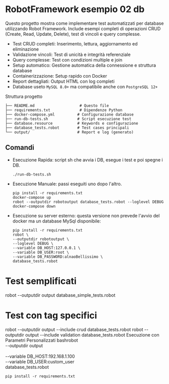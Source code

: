 # RobotFramework esempio 02 db
Questo progetto mostra come implementare test automatizzati per database utilizzando Robot Framework. Include esempi completi di operazioni CRUD (Create, Read, Update, Delete), test di vincoli e query complesse.
- Test CRUD completi: Inserimento, lettura, aggiornamento ed eliminazione
- Validazione vincoli: Test di unicità e integrità referenziale
- Query complesse: Test con condizioni multiple e join
- Setup automatico: Gestione automatica della connessione e struttura database
- Containerizzazione: Setup rapido con Docker
- Report dettagliati: Output HTML con log completi
- Database useto `MySQL 8.0+` ma compatibile anche con `PostgreSQL 12+`


Struttura progetto
```
├── README.md                    # Questo file
├── requirements.txt             # Dipendenze Python
├── docker-compose.yml          # Configurazione database
├── run-db-tests.sh             # Script esecuzione test
├── database.resource           # Keywords e configurazione
├── database_tests.robot        # Test cases principali
└── output/                     # Report e log (generato)
```

## Comandi
- Esecuzione Rapida: script sh che avvia i DB, esegue i test e poi spegne i DB.
    ```
    ./run-db-tests.sh
    ```
- Esecuzione Manuale: passi eseguiti uno dopo l'altro.
    ```
    pip install -r requirements.txt
    docker-compose up
    robot --outputdir robotoutput database_tests.robot --loglevel DEBUG
    docker-compose down
    ```
- Esecuzione su server esterno: questa versione non prevede l'avvio del docker ma un database MySql disponibile:
    ```
    pip install -r requirements.txt
    robot \
    --outputdir robotoutput \
    --loglevel DEBUG \
    --variable DB_HOST:127.0.0.1 \
    --variable DB_USER:root \
    --variable DB_PASSWORD:alnaoBellissimo \
    database_tests.robot
    ```

# Test semplificati
robot --outputdir output database_simple_tests.robot

# Test con tag specifici
robot --outputdir output --include crud database_tests.robot
robot --outputdir output --include validation database_tests.robot
Esecuzione con Parametri Personalizzati
bashrobot \
    --outputdir output \
     \
    --variable DB_HOST:192.168.1.100 \
    --variable DB_USER:custom_user \
    database_tests.robot

    pip install -r requirements.txt